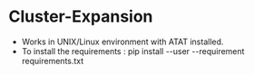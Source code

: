# Cluster-Expansion

- Works in UNIX/Linux environment with ATAT installed.
- To install the requirements : pip install --user --requirement requirements.txt
